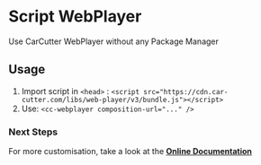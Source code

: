 # Script WebPlayer

Use CarCutter WebPlayer without any Package Manager

## Usage

1. Import script in `<head>` : `<script src="https://cdn.car-cutter.com/libs/web-player/v3/bundle.js"></script>`
2. Use: `<cc-webplayer composition-url="..." />`

### Next Steps

For more customisation, take a look at the **[Online Documentation](https://carcutter.github.io/cars-webplayer-js/)**
